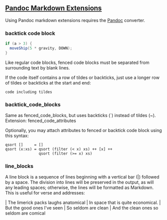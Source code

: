 ## [Pandoc Markdown Extensions](file:///C:/enterprise/pandoc-2.2.3.2/Pandoc%20User's%20Guide.html#templates) 

Using Pandoc markdown extensions requires the [Pandoc](https://pandoc.org/index.html) converter.

### backtick code block
	
```java
if (a > 3) {
  moveShip(5 * gravity, DOWN);
}
```

Like regular code blocks, fenced code blocks must be separated from surrounding text by blank lines.

If the code itself contains a row of tildes or backticks, just use a longer row of tildes or backticks at the start and end:

```
code including tildes
```

### backtick_code_blocks

Same as fenced_code_blocks, but uses backticks (`) instead of tildes (~).
Extension: fenced_code_attributes

Optionally, you may attach attributes to fenced or backtick code block using this syntax:

~~~~ {#mycode .haskell .numberLines startFrom="100"}
qsort []     = []
qsort (x:xs) = qsort (filter (< x) xs) ++ [x] ++
               qsort (filter (>= x) xs)
~~~~~~~~~~~~~~~~~~~~~~~~~~~~~~~~~~~~~~~~~~~~~~~~~

	
### line_blocks

A line block is a sequence of lines beginning with a vertical bar (|) followed by a space. The division into lines will be preserved in the output, as will any leading spaces; otherwise, the lines will be formatted as Markdown. This is useful for verse and addresses:

| The limerick packs laughs anatomical
| In space that is quite economical.
|    But the good ones I've seen
|    So seldom are clean
| And the clean ones so seldom are comical


